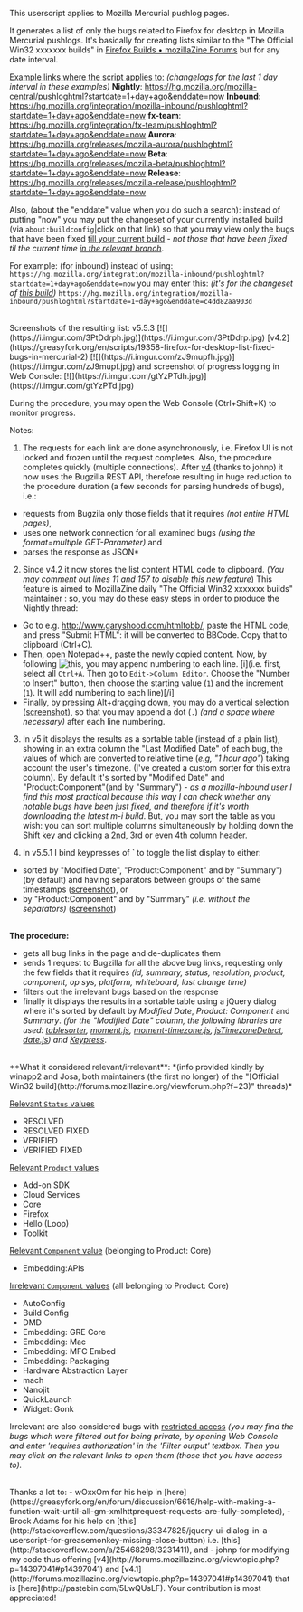 This userscript applies to Mozilla Mercurial pushlog pages.

It generates a list of only the bugs related to Firefox for desktop in Mozilla Mercurial pushlogs.
It's basically for creating lists similar to the "The Official Win32 xxxxxxx builds"
in [Firefox Builds • mozillaZine Forums](http://forums.mozillazine.org/viewforum.php?f=23) but for any date interval.

<u>Example links where the script applies to:</u> *(changelogs for the last 1 day interval in these examples)*
**Nightly**: https://hg.mozilla.org/mozilla-central/pushloghtml?startdate=1+day+ago&enddate=now
**Inbound**: https://hg.mozilla.org/integration/mozilla-inbound/pushloghtml?startdate=1+day+ago&enddate=now
**fx-team**: https://hg.mozilla.org/integration/fx-team/pushloghtml?startdate=1+day+ago&enddate=now
**Aurora**: https://hg.mozilla.org/releases/mozilla-aurora/pushloghtml?startdate=1+day+ago&enddate=now
**Beta**: https://hg.mozilla.org/releases/mozilla-beta/pushloghtml?startdate=1+day+ago&enddate=now
**Release**: https://hg.mozilla.org/releases/mozilla-release/pushloghtml?startdate=1+day+ago&enddate=now

Also, (about the "enddate" value when you do such a search):
instead of putting "now" you may put the changeset of your currently installed build (via `about:buildconfig`|click on that link)
so that you may view only the bugs that have been fixed <u>till your current build</u> - *not those that have been fixed til the current time <u>in the relevant branch</u>*.

For example: (for inbound) instead of using:
`https://hg.mozilla.org/integration/mozilla-inbound/pushloghtml?startdate=1+day+ago&enddate=now`
you may enter this: *(it's for the changeset of [this build](https://hg.mozilla.org/integration/mozilla-inbound/rev/c4dd82aa903d89b3835ceb38cf0341a4190c383e))*
`https://hg.mozilla.org/integration/mozilla-inbound/pushloghtml?startdate=1+day+ago&enddate=c4dd82aa903d`

<br/>
Screenshots of the resulting list:
v5.5.3
[![](https://i.imgur.com/3PtDdrph.jpg)](https://i.imgur.com/3PtDdrp.jpg)
[v4.2](https://greasyfork.org/en/scripts/19358-firefox-for-desktop-list-fixed-bugs-in-mercurial-2)
[![](https://i.imgur.com/zJ9mupfh.jpg)](https://i.imgur.com/zJ9mupf.jpg)
and screenshot of progress logging in Web Console:
[![](https://i.imgur.com/gtYzPTdh.jpg)](https://i.imgur.com/gtYzPTd.jpg)

During the procedure, you may open the Web Console (Ctrl+Shift+K) to monitor progress.

Notes:

1. The requests for each link are done asynchronously, i.e. Firefox UI is not locked and frozen until the request completes. Also, the procedure completes quickly (multiple connections).
After [v4](https://greasyfork.org/en/scripts/13169-firefox-for-desktop-list-fixed-bugs-in-mercurial?version=85976) (thanks to johnp) it now uses the Bugzilla REST API, therefore resulting in huge reduction to the procedure duration (a few seconds for parsing hundreds of bugs), i.e.:
 - requests from Bugzila only those fields that it requires *(not entire HTML pages)*,
 - uses one network connection for all examined bugs *(using the format=multiple GET-Parameter)* and
 - parses the response as JSON*

2. Since v4.2 it now stores the list content HTML code to clipboard.
(_You may comment out lines 11 and 157 to disable this new feature_)
This feature is aimed to MozillaZine daily "The Official Win32 xxxxxxx builds" maintainer :
so, you may do these easy steps in order to produce the Nightly thread:
 - Go to e.g. http://www.garyshood.com/htmltobb/, paste the HTML code, and press "Submit HTML":
it will be converted to BBCode. Copy that to clipboard (Ctrl+C).
 - Then, open Notepad++, paste the newly copied content. Now, by following ![this](http://stackoverflow.com/a/26224391), you may append numbering to each line. [i](i.e. first, select all `Ctrl+A`. Then go to `Edit->Column Editor`. Choose the "Number to Insert" button, then choose the starting value (`1`) and the increment (`1`). It will add numbering to each line)[/i]
 - Finally, by pressing Alt+dragging down, you may do a vertical selection ([screenshot](https://i.imgur.com/GhrnacT.png)),
so that you may append a dot (`.`) _(and a space where necessary)_ after each line numbering.

3. In v5 it displays the results as a sortable table (instead of a plain list),
showing in an extra column the "Last Modified Date" of each bug, the values of which are converted to relative time (_e.g, "1 hour ago"_) taking account the user's timezone. (I've created a custom sorter for this extra column).
By default it's sorted by "Modified Date" and "Product:Component"(and by "Summary") - _as a mozilla-inbound user I find this most practical because this way I can check whether any notable bugs have been just fixed, and therefore if it's worth downloading the latest m-i build_.
But, you may sort the table as you wish: you can sort multiple columns simultaneously by holding down the Shift key and clicking a 2nd, 3rd or even 4th column header.

4. In v5.5.1 I bind keypresses of \` to toggle the list display to either:
 - sorted by "Modified Date", "Product:Component" and by "Summary") (by default)
and having separators between groups of the same timestamps ([screenshot](https://i.imgur.com/aNvAtBh.jpg)), or
 - by "Product:Component" and by "Summary" *(i.e. without the separators)* ([screenshot](https://i.imgur.com/P5a2b61.jpg))


<br/>**The procedure:**
- gets all bug links in the page and de-duplicates them
- sends 1 request to Bugzilla for all the above bug links, requesting only the few fields that it requires
_(id, summary, status, resolution, product, component, op sys, platform, whiteboard, last change time)_
- filters out the irrelevant bugs based on the response
- finally it displays the results in a sortable table using a jQuery dialog
where it's sorted by default by *Modified Date*, *Product: Component* and *Summary*.
*(for the "Modified Date" column, the following libraries are used: [tablesorter](http://mottie.github.io/tablesorter/docs/), [moment.js](http://momentjs.com/), [moment-timezone.js](http://momentjs.com/timezone/), [jsTimezoneDetect](https://bitbucket.org/pellepim/jstimezonedetect), [date.js](http://www.datejs.com/)) and [Keypress](https://github.com/dmauro/Keypress/)*.

<br/>
**What it considered relevant/irrelevant**:
*(info provided kindly by winapp2 and Josa, both maintainers (the first no longer) of the "[Official Win32 build](http://forums.mozillazine.org/viewforum.php?f=23)" threads)*


<u>Relevant `Status` values</u>
- RESOLVED
- RESOLVED FIXED
- VERIFIED
- VERIFIED FIXED

<u>Relevant `Product` values</u>
- Add-on SDK
- Cloud Services
- Core
- Firefox
- Hello (Loop)
- Toolkit


<u>Relevant `Component` value</u> (belonging to Product: Core)
- Embedding:APIs

<u>Irrelevant `Component` values</u> (all belonging to Product: Core)
- AutoConfig
- Build Config
- DMD
- Embedding: GRE Core
- Embedding: Mac
- Embedding: MFC Embed
- Embedding: Packaging
- Hardware Abstraction Layer
- mach
- Nanojit
- QuickLaunch
- Widget: Gonk

Irrelevant are also considered bugs with <u>restricted access</u> <i>(you may find the bugs which were filtered out for being private, by opening Web Console and enter 'requires authorization' in the 'Filter output' textbox. Then you may click on the relevant links to open them (those that you have access to).</i>


<br/>
Thanks a lot to:
- wOxxOm for his help in [here](https://greasyfork.org/en/forum/discussion/6616/help-with-making-a-function-wait-until-all-gm-xmlhttprequest-requests-are-fully-completed),
- Brock Adams for his help on [this](http://stackoverflow.com/questions/33347825/jquery-ui-dialog-in-a-userscript-for-greasemonkey-missing-close-button) i.e. [this](http://stackoverflow.com/a/25468298/3231411), and
- johnp for modifying my code thus offering [v4](http://forums.mozillazine.org/viewtopic.php?p=14397041#p14397041) and [v4.1](http://forums.mozillazine.org/viewtopic.php?p=14397041#p14397041) that is [here](http://pastebin.com/5LwQUsLF). Your contribution is most appreciated!